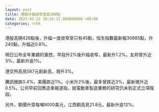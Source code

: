 ```yaml
---
layout: post
title: 港股升幅收窄至逾200點
date: 2021-02-22 10:25:17.000000000 +08:00
categories: rthk
---
```


港股高開426點後，升幅一度收窄至只有45點，恒生指數最新報30885點，升240點，升幅近0.8%。

明日公布全年業績的滙控，早段升2%後升幅收窄，最新升1.2%。友邦曾升近3%，最新升逾1%。

港交所高見587元創新高，現升3%。

騰訊微跌0.4%，美團跌近1%。小米升2%後，最多曾跌近3%，最新微升近0.5%。公司早前回應造車報道指，就電動車製造業務的研究仍未到正式立項階段。

另外，銅價升穿每噸9000美元，江西銅高見21.8元，最新升逾12%。
